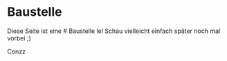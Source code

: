 # Baustelle
Diese Seite ist eine # Baustelle
lel
Schau vielleicht einfach später noch mal vorbei ;)

Conzz
